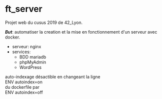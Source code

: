 # ft_server

Projet web du cusus 2019 de 42_Lyon.

***But***: automatiser la creation et la mise en fonctionnement d'un serveur avec docker.


* serveur: nginx
* services:
    * BDD mariadb
    * phpMyAdmin
    * WordPress

auto-indexage désactible en changeant la ligne
<br/>ENV     autoindex=on
<br/>du dockerfile par
<br/>ENV     autoindex=off
